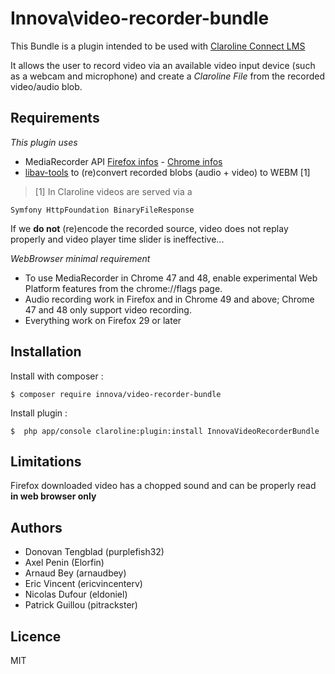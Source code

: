 # Innova\video-recorder-bundle

This Bundle is a plugin intended to be used with [Claroline Connect LMS](https://github.com/claroline/Claroline)

It allows the user to record video via an available video input device (such as a webcam and microphone) and create a *Claroline File* from the recorded video/audio blob.

## Requirements

*This plugin uses*

- MediaRecorder API [Firefox infos](https://developer.mozilla.org/en-US/docs/Web/API/MediaRecorder_API) - [Chrome infos](https://developers.google.com/web/updates/2016/01/mediarecorder)
- [libav-tools](https://libav.org/) to (re)convert recorded blobs (audio + video) to WEBM [1]

>[1] In Claroline videos are served via a
```
Symfony HttpFoundation BinaryFileResponse
```
If we **do not** (re)encode the recorded source, video does not replay properly and video player time slider is ineffective...

*WebBrowser minimal requirement*

- To use MediaRecorder in Chrome 47 and 48, enable experimental Web Platform features from the chrome://flags page.
- Audio recording work in Firefox and in Chrome 49 and above; Chrome 47 and 48 only support video recording.
- Everything work on Firefox 29 or later

## Installation

Install with composer :

```
$ composer require innova/video-recorder-bundle
```

Install plugin :
```
$  php app/console claroline:plugin:install InnovaVideoRecorderBundle
```

## Limitations

Firefox downloaded video has a chopped sound and can be properly read **in web browser only**

## Authors

* Donovan Tengblad (purplefish32)
* Axel Penin (Elorfin)
* Arnaud Bey (arnaudbey)
* Eric Vincent (ericvincenterv)
* Nicolas Dufour (eldoniel)
* Patrick Guillou (pitrackster)

## Licence

MIT
